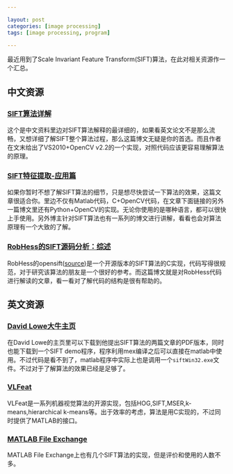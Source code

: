 ```yaml
---

layout: post
categories: [image processing]
tags: [image processing, program]

---
```


最近用到了Scale Invariant Feature Transform(SIFT)算法，在此对相关资源作一个汇总。

## 中文资源

### [SIFT算法详解][1]

这个是中文资料里边对SIFT算法解释的最详细的，如果看英文论文不是那么流畅，又想详细了解SIFT整个算法过程，那么这篇博文无疑是你的首选。而且作者在文末给出了VS2010+OpenCV v2.2的一个实现，对照代码应该更容易理解算法的原理。

### [SIFT特征提取-应用篇][2]

如果你暂时不想了解SIFT算法的细节，只是想尽快尝试一下算法的效果，这篇文章很适合你。里边不仅有Matlab代码，C+OpenCV代码，在文章下面链接的另外一篇博文里还有Python+OpenCV的实现。无论你使用的是哪种语言，都可以很快上手使用。另外博主针对SIFT算法也有一系列的博文进行讲解，看看也会对算法原理有一个大致的了解。

### [RobHess的SIFT源码分析：综述][3]

RobHess的opensift([source][4])是一个开源版本的SIFT算法的C实现，代码写得很规范，对于研究该算法的朋友是一个很好的参考。而这篇博文就是对RobHess代码进行解读的文章，看一看对了解代码的结构是很有帮助的。


## 英文资源

### [David Lowe大牛主页][5]

在David Lowe的主页里可以下载到他提出SIFT算法的两篇文章的PDF版本，同时也能下载到一个SIFT demo程序，程序利用mex编译之后可以直接在matlab中使用。不过代码是看不到了，matlab程序中实际上也是调用一个`siftWin32.exe`文件。不过对于了解算法的效果已经是足够了。

### [VLFeat][6]

VLFeat是一系列机器视觉算法的开源实现，包括HOG,SIFT,MSER,k-means,hierarchical k-means等。出于效率的考虑，算法是用C实现的，不过同时提供了MATLAB的接口。

### [MATLAB File Exchange][7]

MATLAB File Exchange上也有几个SIFT算法的实现，但是评价和使用的人数不多。

[1]: http://blog.csdn.net/zddblog/article/details/7521424
[2]: http://blog.csdn.net/abcjennifer/article/details/7365882
[3]: http://blog.csdn.net/masibuaa/article/details/9191309
[4]: https://github.com/robwhess/opensift
[5]: http://www.cs.ubc.ca/~lowe/keypoints/
[6]: http://www.vlfeat.org/
[7]: http://www.mathworks.com/matlabcentral/fileexchange/index?utf8=%E2%9C%93&term=SIFT